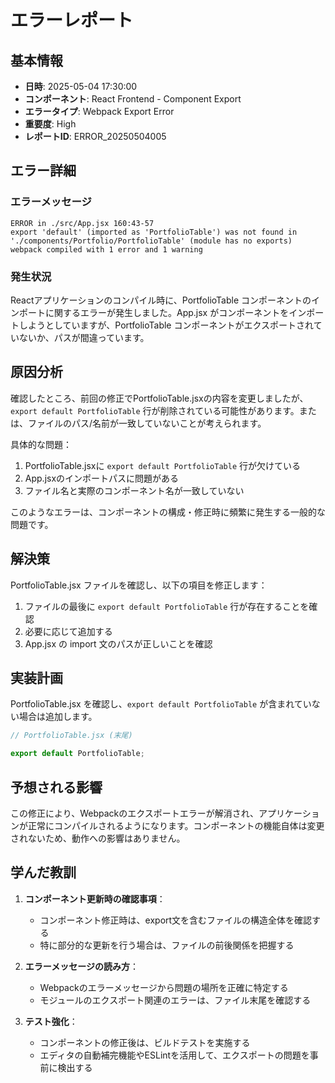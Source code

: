 # エラーレポート

## 基本情報

- **日時**: 2025-05-04 17:30:00
- **コンポーネント**: React Frontend - Component Export
- **エラータイプ**: Webpack Export Error
- **重要度**: High
- **レポートID**: ERROR_20250504005

## エラー詳細

### エラーメッセージ

```
ERROR in ./src/App.jsx 160:43-57
export 'default' (imported as 'PortfolioTable') was not found in './components/Portfolio/PortfolioTable' (module has no exports)
webpack compiled with 1 error and 1 warning
```

### 発生状況

Reactアプリケーションのコンパイル時に、PortfolioTable コンポーネントのインポートに関するエラーが発生しました。App.jsx がコンポーネントをインポートしようとしていますが、PortfolioTable コンポーネントがエクスポートされていないか、パスが間違っています。

## 原因分析

確認したところ、前回の修正でPortfolioTable.jsxの内容を変更しましたが、`export default PortfolioTable` 行が削除されている可能性があります。または、ファイルのパス/名前が一致していないことが考えられます。

具体的な問題：

1. PortfolioTable.jsxに `export default PortfolioTable` 行が欠けている
2. App.jsxのインポートパスに問題がある
3. ファイル名と実際のコンポーネント名が一致していない

このようなエラーは、コンポーネントの構成・修正時に頻繁に発生する一般的な問題です。

## 解決策

PortfolioTable.jsx ファイルを確認し、以下の項目を修正します：

1. ファイルの最後に `export default PortfolioTable` 行が存在することを確認
2. 必要に応じて追加する
3. App.jsx の import 文のパスが正しいことを確認

## 実装計画

PortfolioTable.jsx を確認し、`export default PortfolioTable` が含まれていない場合は追加します。

```jsx
// PortfolioTable.jsx (末尾)

export default PortfolioTable;
```

## 予想される影響

この修正により、Webpackのエクスポートエラーが解消され、アプリケーションが正常にコンパイルされるようになります。コンポーネントの機能自体は変更されないため、動作への影響はありません。

## 学んだ教訓

1. **コンポーネント更新時の確認事項**：
   - コンポーネント修正時は、export文を含むファイルの構造全体を確認する
   - 特に部分的な更新を行う場合は、ファイルの前後関係を把握する

2. **エラーメッセージの読み方**：
   - Webpackのエラーメッセージから問題の場所を正確に特定する
   - モジュールのエクスポート関連のエラーは、ファイル末尾を確認する

3. **テスト強化**：
   - コンポーネントの修正後は、ビルドテストを実施する
   - エディタの自動補完機能やESLintを活用して、エクスポートの問題を事前に検出する
